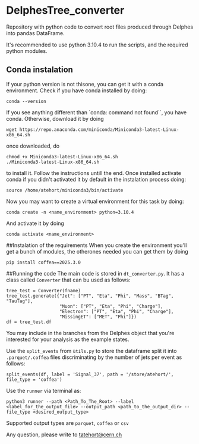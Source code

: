 # DelphesTree_converter

Repository with python code to convert root files produced through Delphes into pandas DataFrame. 

It's recommended to use python 3.10.4 to run the scripts, and the required python modules. 

## Conda instalation
If your python version is not thisone, you can get it with a conda environment. Check if you have conda installed by doing:
```
conda --version
```
If you see anything different than `conda: command not found``, you have conda. Otherwise, download it by doing

```
wget https://repo.anaconda.com/miniconda/Miniconda3-latest-Linux-x86_64.sh
```
once downloaded, do 
```
chmod +x Miniconda3-latest-Linux-x86_64.sh
./Miniconda3-latest-Linux-x86_64.sh
```
to install it. Follow the instructions untill the end. Once installed activate conda if you didn't activated it by default in the instalation process doing:
```
source /home/atehort/miniconda3/bin/activate
```

Now you may want to create a virtual environment for this task by doing:

```
conda create -n <name_environment> python=3.10.4
```
And activate it by doing
```
conda activate <name_environment>
```

##Instalation of the requirements
When you create the environment you'll get a bunch of modules, the otherones needed you can get them by doing
```
pip install coffea==2025.3.0
```


##Running the code
The main code is stored in `dt_converter.py`. It has a class called `Converter` that can bu used as follows:

```
tree_test = Converter(fname)
tree_test.generate({"Jet": ["PT", "Eta", "Phi", "Mass", "BTag", "TauTag"],
                    "Muon": ["PT", "Eta", "Phi", "Charge"],
                    "Electron": ["PT", "Eta", "Phi", "Charge"],
                    "MissingET": ["MET", "Phi"]})
df = tree_test.df
```
You may include in the branches from the Delphes object that you're interested for your analysis as the example states.

Use the `split_events` from `ùtils.py` to store the dataframe split it into `.parquet/.coffea` files discriminating by the 
number of jets per event as follows:

```
split_events(df, label = 'Signal_37', path = '/store/atehort/', file_type = 'coffea')
```

Use the `runner` via terminal as:

```
python3 runner --path <Path_To_The_Root> --label <label_for_the_output_file> --output_path <path_to_the_output_dir> --file_type <desired_output_type>
```

Supported output types are `parquet`, `coffea` or `csv`

Any question, please write to tatehort@cern.ch
